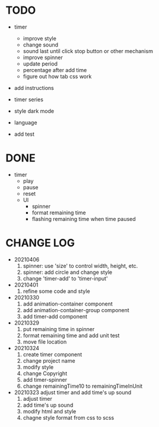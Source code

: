 
# TODO

- timer
  - improve style
  - change sound
  - sound last until click stop button or other mechanism
  - improve spinner
  - update period
  - percentage after add time
  - figure out how tab css work

- add instructions
- timer series
- style dark mode
- language

- add test

# DONE

- timer
  - play
  - pause
  - reset
  - UI
    - spinner
    - format remaining time
    - flashing remaining time when time paused

# CHANGE LOG

- 20210406
  1. spinner: use 'size' to control width, height, etc.
  2. spinner: add circle and change style
  3. change 'timer-add' to 'timer-input'
- 20210401
  1. refine some code and style
- 20210330
  1. add animation-container component
  2. add animation-container-group component
  3. add timer-add component
- 20210329
  1. put remaining time in spinner
  2. format remaining time and add unit test
  3. move file location
- 20210324
  1. create timer component
  2. change project name
  3. modify style
  4. change Copyright
  5. add timer-spinner
  6. change remainingTime10 to remainingTimeInUnit
- 20210323 adjust timer and add time's up sound
  1. adjust timer
  2. add time's up sound
  3. modify html and style
  4. chagne style format from css to scss
